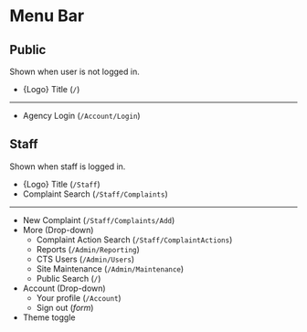 # Menu Bar

## Public

Shown when user is not logged in.

* {Logo} Title (`/`)

---

* Agency Login (`/Account/Login`)

## Staff

Shown when staff is logged in.

* {Logo} Title (`/Staff`)
* Complaint Search (`/Staff/Complaints`)

---

* New Complaint (`/Staff/Complaints/Add`)
* More (Drop-down)
    * Complaint Action Search (`/Staff/ComplaintActions`)
    * Reports (`/Admin/Reporting`)
    * CTS Users (`/Admin/Users`)
    * Site Maintenance (`/Admin/Maintenance`)
    * Public Search (`/`)
* Account (Drop-down)
    * Your profile (`/Account`)
    * Sign out (*form*)
* Theme toggle
